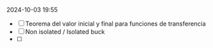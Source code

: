 2024-10-03 19:55

- [ ] Teorema del valor inicial y final para funciones de transferencia
- [ ] Non isolated  / Isolated buck
- [ ] 





